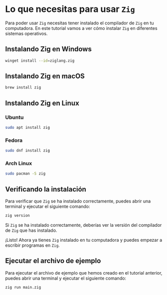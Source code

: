 # Lo que necesitas para usar `Zig`

Para poder usar `Zig` necesitas tener instalado el compilador de `Zig` en tu computadora. En este tutorial vamos a ver cómo instalar `Zig` en diferentes sistemas operativos.

## Instalando Zig en Windows

```bash
winget install --id=ziglang.zig
```

## Instalando Zig en macOS

```bash
brew install zig
```

## Instalando Zig en Linux

### Ubuntu

```bash
sudo apt install zig
```

### Fedora

```bash
sudo dnf install zig
```

### Arch Linux

```bash
sudo pacman -S zig
```

## Verificando la instalación

Para verificar que `Zig` se ha instalado correctamente, puedes abrir una terminal y ejecutar el siguiente comando:

```bash
zig version
```

Si `Zig` se ha instalado correctamente, deberías ver la versión del compilador de `Zig` que has instalado.

¡Listo! Ahora ya tienes `Zig` instalado en tu computadora y puedes empezar a escribir programas en `Zig`.

## Ejecutar el archivo de ejemplo

Para ejecutar el archivo de ejemplo que hemos creado en el tutorial anterior, puedes abrir una terminal y ejecutar el siguiente comando:

```bash
zig run main.zig
```
